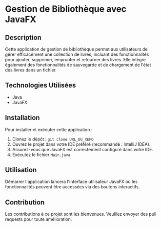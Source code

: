 # Gestion de Bibliothèque avec JavaFX

## Description
Cette application de gestion de bibliothèque permet aux utilisateurs de gérer efficacement une collection de livres, incluant des fonctionnalités pour ajouter, supprimer, emprunter et retourner des livres. Elle intègre également des fonctionnalités de sauvegarde et de chargement de l'état des livres dans un fichier.

## Technologies Utilisées
- Java
- JavaFX

## Installation
Pour installer et exécuter cette application :
1. Clonez le dépôt : `git clone URL_DU_REPO`
2. Ouvrez le projet dans votre IDE préféré (recommandé : IntelliJ IDEA).
3. Assurez-vous que JavaFX est correctement configuré dans votre IDE.
4. Exécutez le fichier `Main.java`.

## Utilisation
Démarrer l'application lancera l'interface utilisateur JavaFX où les fonctionnalités peuvent être accessées via des boutons interactifs.

## Contribution
Les contributions à ce projet sont les bienvenues. Veuillez envoyer des pull requests pour toute amélioration.

